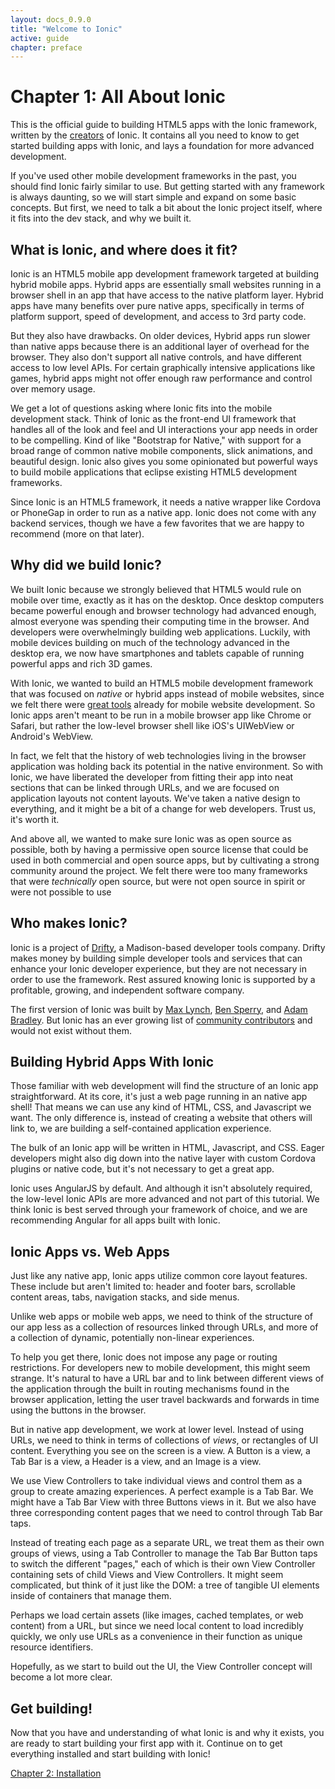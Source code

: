 ```yaml
---
layout: docs_0.9.0
title: "Welcome to Ionic"
active: guide
chapter: preface
---
```


# Chapter 1: All About Ionic

This is the official guide to building HTML5 apps with the Ionic framework, written by the [creators](http://drifty.com/) of Ionic. It contains all you need to know to get started building apps with Ionic, and lays a foundation for more advanced development.

If you've used other mobile development frameworks in the past, you should find Ionic fairly similar to use. But getting started with any framework is always daunting, so we will start simple and expand on some basic concepts. But first, we need to talk a bit about the Ionic project itself, where it fits into the dev stack, and why we built it.

## What is Ionic, and where does it fit?

Ionic is an HTML5 mobile app development framework targeted at building hybrid mobile apps. Hybrid apps are essentially small websites running in a browser shell in an app that have access to the native platform layer. Hybrid apps have many benefits over pure native apps, specifically in terms of platform support, speed of development, and access to 3rd party code.

But they also have drawbacks. On older devices, Hybrid apps run slower than native apps because there is an additional layer of overhead for the browser. They also don't support all native controls, and have different access to low level APIs. For certain graphically intensive applications like games, hybrid apps might not offer enough raw performance and control over memory usage.

We get a lot of questions asking where Ionic fits into the mobile development stack. Think of Ionic as the front-end UI framework that handles all of the look and feel and UI interactions your app needs in order to be compelling. Kind of like "Bootstrap for Native," with support for a broad range of common native mobile components, slick animations, and beautiful design. Ionic also gives you some opinionated but powerful ways to build mobile applications that eclipse existing HTML5 development frameworks.

Since Ionic is an HTML5 framework, it needs a native wrapper like Cordova or PhoneGap in order to run as a native app. Ionic does not come with any backend services, though we have a few favorites that we are happy to recommend (more on that later). 

## Why did we build Ionic?

We built Ionic because we strongly believed that HTML5 would rule on mobile over time, exactly as it has on the desktop. Once desktop computers became powerful enough and browser technology had advanced enough, almost everyone was spending their computing time in the browser. And developers were overwhelmingly building web applications. Luckily, with mobile devices building on much of the technology advanced in the desktop era, we now have smartphones and tablets capable of running powerful apps and rich 3D games.

With Ionic, we wanted to build an HTML5 mobile development framework that was focused on *native* or hybrid apps instead of mobile websites, since we felt there were [great tools](http://jquerymobile.com/) already for mobile website development. So Ionic apps aren't meant to be run in a mobile browser app like Chrome or Safari, but rather the low-level browser shell like iOS's UIWebView or Android's WebView.

In fact, we felt that the history of web technologies living in the browser application was holding back its potential in the native environment. So with Ionic, we have liberated the developer from fitting their app into neat sections that can be linked through URLs, and we are focused on application layouts not content layouts. We've taken a native design to everything, and it might be a bit of a change for web developers. Trust us, it's worth it.

And above all, we wanted to make sure Ionic was as open source as possible, both by having a permissive open source license that could be used in both commercial and open source apps, but by cultivating a strong community around the project. We felt there were too many frameworks that were *technically* open source, but were not open source in spirit or were not possible to use 

## Who makes Ionic?

Ionic is a project of [Drifty](http://drifty.com/), a Madison-based developer tools company. Drifty makes money by building simple developer tools and services that can enhance your Ionic developer experience, but they are not necessary in order to use the framework. Rest assured knowing Ionic is supported by a profitable, growing, and independent software company.

The first version of Ionic was built by [Max Lynch](http://twitter.com/maxlynch), [Ben Sperry](http://twitter.com/benjsperry), and [Adam Bradley](http://twitter.com/adamdbradley). But Ionic has an ever growing list of [community contributors](https://github.com/driftyco/ionic/graphs/contributors) and would not exist without them.

## Building Hybrid Apps With Ionic

Those familiar with web development will find the structure of an Ionic app straightforward. At its core, it's just a web page running in an native app shell! That means we can use any kind of HTML, CSS, and Javascript we want. The only difference is, instead of creating a website that others will link to, we are building a self-contained application experience.

The bulk of an Ionic app will be written in HTML, Javascript, and CSS. Eager developers might also dig down into the native layer with custom Cordova plugins or native code, but it's not necessary to get a great app.

Ionic uses AngularJS by default. And although it isn't absolutely required, the low-level Ionic APIs are more advanced and not part of this tutorial. We think Ionic is best served through your framework of choice, and we are recommending Angular for all apps built with Ionic.

## Ionic Apps vs. Web Apps

Just like any native app, Ionic apps utilize common core layout features. These include but aren't limited to: header and footer bars, scrollable content areas, tabs, navigation stacks, and side menus.

Unlike web apps or mobile web apps, we need to think of the structure of our app less as a collection of resources linked through URLs, and more of a collection of dynamic, potentially non-linear experiences.

To help you get there, Ionic does not impose any page or routing restrictions. For developers new to mobile development, this might seem strange. It's natural to have a URL bar and to link between different views of the application through the built in routing mechanisms found in the browser application, letting the user travel backwards and forwards in time using the buttons in the browser.

But in native app development, we work at lower level. Instead of using URLs, we need to think in terms of collections of *views*, or rectangles of UI content. Everything you see on the screen is a view. A Button is a view, a Tab Bar is a view, a Header is a view, and an Image is a view.

We use View Controllers to take individual views and control them as a group to create amazing experiences. A perfect example is a Tab Bar. We might have a Tab Bar View with three Buttons views in it. But we also have three corresponding content pages that we need to control through Tab Bar taps.

Instead of treating each page as a separate URL, we treat them as their own groups of views, using a Tab Controller to manage the Tab Bar Button taps to switch the different "pages," each of which is their own View Controller containing sets of child Views and View Controllers. It might seem complicated, but think of it just like the DOM: a tree of tangible UI elements inside of containers that manage them.

Perhaps we load certain assets (like images, cached templates, or web content) from a URL, but since we need local content to load incredibly quickly, we only use URLs as a convenience in their function as unique resource identifiers.

Hopefully, as we start to build out the UI, the View Controller concept will become a lot more clear.

## Get building!

Now that you have and understanding of what Ionic is and why it exists, you are ready to start building your first app with it. Continue on to get everything installed and start building with Ionic!

[Chapter 2: Installation](installation.html)
